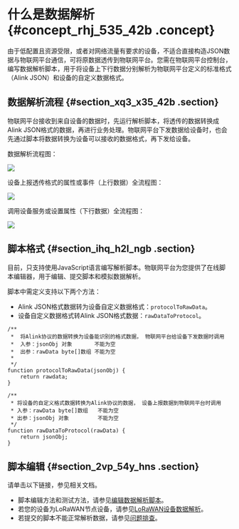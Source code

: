 # 什么是数据解析 {#concept_rhj_535_42b .concept}

由于低配置且资源受限，或者对网络流量有要求的设备，不适合直接构造JSON数据与物联网平台通信，可将原数据透传到物联网平台。您需在物联网平台控制台，编写数据解析脚本，用于将设备上下行数据分别解析为物联网平台定义的标准格式（Alink JSON）和设备的自定义数据格式。

## 数据解析流程 {#section_xq3_x35_42b .section}

物联网平台接收到来自设备的数据时，先运行解析脚本，将透传的数据转换成Alink JSON格式的数据，再进行业务处理。物联网平台下发数据给设备时，也会先通过脚本将数据转换为设备可以接收的数据格式，再下发给设备。

数据解析流程图：

![](http://static-aliyun-doc.oss-cn-hangzhou.aliyuncs.com/assets/img/7527/15586084057506_zh-CN.png)

设备上报透传格式的属性或事件（上行数据）全流程图：

![](../DNiot1819279/images/11785_zh-CN.jpeg)

调用设备服务或设置属性（下行数据）全流程图：

![](../DNiot1819279/images/11793_zh-CN.jpeg)

## 脚本格式 {#section_ihq_h2l_ngb .section}

目前，只支持使用JavaScript语言编写解析脚本。物联网平台为您提供了在线脚本编辑器，用于编辑、提交脚本和模拟数据解析。

脚本中需定义支持以下两个方法：

-   Alink JSON格式数据转为设备自定义数据格式：`protocolToRawData`。
-   设备自定义数据格式转Alink JSON格式数据：`rawDataToProtocol`。

```
/**
 *  将Alink协议的数据转换为设备能识别的格式数据， 物联网平台给设备下发数据时调用
 *  入参：jsonObj 对象       不能为空
 *  出参：rawData byte[]数组 不能为空
 *
 */
function protocolToRawData(jsonObj) {
    return rawdata;
}

/**
 * 将设备的自定义格式数据转换为Alink协议的数据， 设备上报数据到物联网平台时调用
 * 入参：rawData byte[]数组   不能为空
 * 出参：jsonObj 对象         不能为空   
 */
function rawDataToProtocol(rawData) {
    return jsonObj;
}
```

## 脚本编辑 {#section_2vp_54y_hns .section}

请单击以下链接，参见相关文档。

-   脚本编辑方法和测试方法，请参见[编辑数据解析脚本](cn.zh-CN/用户指南/产品与设备/数据解析/编辑数据解析脚本.md#)。
-   若您的设备为LoRaWAN节点设备，请参见[LoRaWAN设备数据解析](cn.zh-CN/用户指南/产品与设备/数据解析/LoRaWAN设备数据解析.md#)。
-   若提交的脚本不能正常解析数据，请参见[问题排查](cn.zh-CN/用户指南/产品与设备/数据解析/问题排查.md#)。

